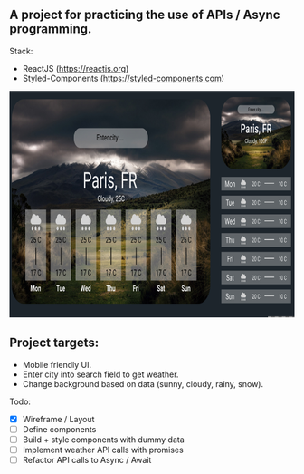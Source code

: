 ## A project for practicing the use of APIs / Async programming.

Stack:

- ReactJS (https://reactjs.org)
- Styled-Components (https://styled-components.com)

<img src="./mockups/mockup.png" width='600' height='400'>

## Project targets:

- Mobile friendly UI.
- Enter city into search field to get weather.
- Change background based on data (sunny, cloudy, rainy, snow).

Todo:

- [x] Wireframe / Layout
- [ ] Define components
- [ ] Build + style components with dummy data
- [ ] Implement weather API calls with promises
- [ ] Refactor API calls to Async / Await
